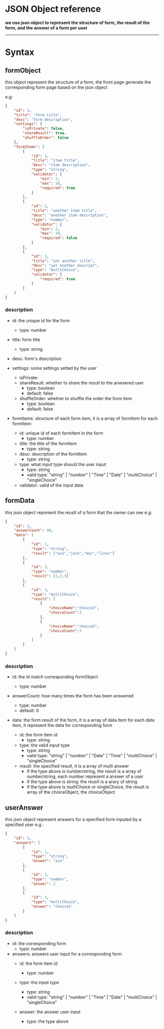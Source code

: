 # JSON Object reference
**we use json object to represent the structure of form, the result of the form, and the answer of a form per user**
___
# Syntax
## formObject
this object represent the structure of a form, the front page generate the corresponding form page based on the json object

e.g:
```json
{
    "id": 1,
    "title": "form title",
    "desc": "form description",
    "settings": {
        "isPrivate": false,
        "shareResult": true,
        "shuffleOrder": false
    },
    "formItems": [
        {
            "id": 1,
            "title": "item title",
            "desc": "item description",
            "type": "string",
            "validator": {
                "min": 2,
                "max": 20,
                "required": true
            }
        },
        {
            "id": 2,
            "title": "another item title",
            "desc": "another item description",
            "type": "number",
            "validator": {
                "min": 2,
                "max": 20,
                "required": false
            }
        },
        {
            "id": 3,
            "title": "yet another title",
            "desc": "yet another descript",
            "type": "multiChoice",
            "validator": {
                "required": true
            }
        }
    ]
}
```
### description
- id: the unique id for the form
  + type: number

- title: form title
  + type: string

- desc: form's description

- settings: some settings setted by the user
  + isPrivate:
  + shareResult: whether to share the result to the anwsered user
      - type: boolean
      - default: false
  + shuffleOrder: whether to shuffle the order the form item
      - type: boolean
      - default: false

- formItems: structure of each form item, it is a array of formItem
for each formItem:
  + id: unique id of each formItem in the form
      - type: number
  + title: the title of the formItem
    - type: string
  + desc: description of the formItem
    - type: string
  + type: what input type should the user input
    - type: string
    - valid type: "string" | "number" | "Time" | "Date" | "multiChoice" | "singleChoice"
  + validator: valid of the input data



## formData
this json object represent the reuslt of a form that the owner can see
e.g:
```json
{
    "id": 1,
    "answerCount": 40,
    "data": [
        {
            "id": 1,
            "type": "string",
            "result": ["ace","jack","mac","linus"]
        },
        {
            "id": 2,
            "type": "number",
            "result": [1,2,3]
        },
        {
            "id": 3,
            "type": "multiChoice",
            "result": [
                {
                    "choiceName":"choice1",
                    "choiceCount":2
                },
                {
                    "choiceName":"choice2",
                    "choiceCount":3
                }
            ]
        }
    ]
}
```
### description
- id: the id match corresponding formObject
  + type: number
- answerCount: how many times the form has been answered
  + type: number
  + default: 0

- data: the form result of the form, it is a array of data item
for each data item, it represent the data for corresponding form
  + id: the form item id
    - type: string
  + type: the valid input type
    - type: string
    - valid type: "string" | "number" | "Date" | "Time" | "multiChoice" | "singleChoice"
  + result: the specified result, it is a array of multi answer
    - if the type above is number/string, the result is a array of number/string, each number represent a answer of a user
    - if the type above is string: the reuslt is a arary of string
    - if the type above is multiChoice or singleChoice, the result is array of the choiceObject, the choiceObject 

## userAnswer
this json object represent answers for a specified form inputed by a specified user
e.g : 
```json
{
    "id": 1,
    "answers": [
        {
            "id": 1,
            "type": "string",
            "answer": "ace"
        },
        {
            "id": 2,
            "type": "number",
            "answer": 2
        },
        {
            "id": 3,
            "type": "multiChoice",
            "answer": "choice1"
        }
    ]
}
```
### description
+ id: the corresponding form 
    - type: number
+ answers: answers user input for a corresponding form
    - id: the form item id
        + type: number
    - type: the input type
        + type: string
        + valid type: "string" | "number" | "Time" | "Date" | "multiChoice" | "singleChoice"
        
    - answer: the answer user input
        + type: the type above


